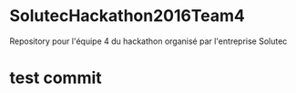 # SolutecHackathon2016Team4
Repository pour l'équipe 4 du hackathon organisé par l'entreprise Solutec

# test commit
